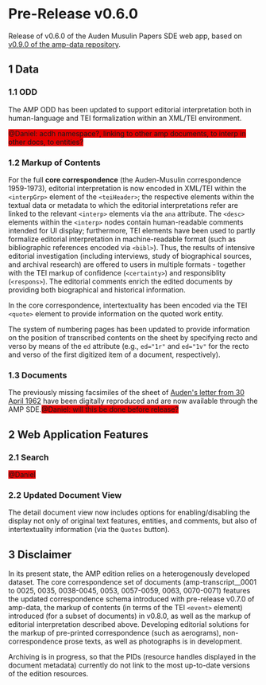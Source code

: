 # Pre-Release v0.6.0 

Release of v0.6.0 of the Auden Musulin Papers SDE web app, based on [v0.9.0 of the amp-data repository](https://github.com/Auden-Musulin-Papers/amp-data).

## 1 Data

### 1.1 ODD

The AMP ODD has been updated to support editorial interpretation both in human-language and TEI formalization within an XML/TEI environment.

<span style="background-color: #E50000">@Daniel: acdh namespace?, linking to other amp documents, to interp in other docs, to entities?</span>

### 1.2 Markup of Contents

For the full **core correspondence** (the Auden-Musulin correspondence 1959-1973), editorial interpretation is now encoded in XML/TEI within the `<interpGrp>` element of the `<teiHeader>`; the respective elements within the textual data or metadata to which the editorial interpretations refer are linked to the relevant `<interp>` elements via the `ana` attribute. The `<desc>` elements within the `<interp>` nodes contain human-readable comments intended for UI display; furthermore, TEI elements have been used to partly formalize editorial interpretation in machine-readable format (such as bibliographic references encoded via `<bibl>`). Thus, the results of intensive editorial investigation (including interviews, study of biographical sources, and archival research) are offered to users in multiple formats - together with the TEI markup of confidence (`<certainty>`) and responsiblity (`<respons>`). The editorial comments enrich the edited documents by providing both biographical and historical information.

In the core correspondence, intertextuality has been encoded via the TEI `<quote>` element to provide information on the quoted work entity.

The system of numbering pages has been updated to provide information on the position of transcribed contents on the sheet by specifying recto and verso by means of the `ed` attribute (e.g., `ed="1r"` and `ed="1v"` for the recto and verso of the first digitized item of a document, respectively).

### 1.3 Documents

The previously missing facsimiles of the sheet of [Auden's letter from 30 April 1962](https://amp.acdh.oeaw.ac.at/amp-transcript__0059.html) have been digitally reproduced and are now available through the AMP SDE.<span style="background-color: #E50000">@Daniel: will this be done before release?</span>

## 2 Web Application Features

### 2.1 Search

<span style="background-color: #E50000">@Daniel</span>

### 2.2 Updated Document View

The detail document view now includes options for enabling/disabling the display not only of original text features, entities, and comments, but also of intertextuality information (via the `Quotes` button).

## 3 Disclaimer

In its present state, the AMP edition relies on a heterogenously developed dataset. The core correspondence set of documents (amp-transcript__0001 to 0025, 0035, 0038-0045, 0053, 0057-0059, 0063, 0070-0071) features the updated correspondence schema introduced with pre-release v0.7.0 of amp-data, the markup of contents (in terms of the TEI `<event>` element) introduced (for a subset of documents) in v0.8.0, as well as the markup of editorial interpretation described above. Developing editorial solutions for the markup of pre-printed correspondence (such as aerograms), non-correspondence prose texts, as well as photographs is in development.

Archiving is in progress, so that the PIDs (resource handles displayed in the document metadata) currently do not link to the most up-to-date versions of the edition resources.